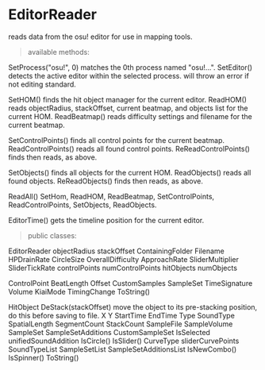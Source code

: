 # EditorReader
reads data from the osu! editor for use in mapping tools.

> available methods:

SetProcess("osu!", 0) matches the 0th process named "osu!...".
SetEditor() detects the active editor within the selected process. will throw an error if not editing standard.

SetHOM() finds the hit object manager for the current editor.
ReadHOM() reads objectRadius, stackOffset, current beatmap, and objects list for the current HOM.
ReadBeatmap() reads difficulty settings and filename for the current beatmap.

SetControlPoints() finds all control points for the current beatmap.
ReadControlPoints() reads all found control points.
ReReadControlPoints() finds then reads, as above.

SetObjects() finds all objects for the current HOM.
ReadObjects() reads all found objects.
ReReadObjects() finds then reads, as above.

ReadAll() SetHom, ReadHOM, ReadBeatmap, SetControlPoints, ReadControlPoints, SetObjects, ReadObjects.

EditorTime() gets the timeline position for the current editor.

> public classes:

EditorReader
  objectRadius
  stackOffset
  ContainingFolder
  Filename
  HPDrainRate
  CircleSize
  OverallDifficulty
  ApproachRate
  SliderMultiplier
  SliderTickRate
  controlPoints
  numControlPoints
  hitObjects
  numObjects

ControlPoint
  BeatLength
  Offset
  CustomSamples
  SampleSet
  TimeSignature
  Volume
  KiaiMode
  TimingChange
  ToString()

HitObject
  DeStack(stackOffset) move the object to its pre-stacking position, do this before saving to file.
  X
  Y
  StartTime
  EndTime
  Type
  SoundType
  SpatialLength
  SegmentCount
  StackCount
  SampleFile
  SampleVolume
  SampleSet
  SampleSetAdditions
  CustomSampleSet
  IsSelected
  unifiedSoundAddition
  IsCircle()
  IsSlider()
    CurveType
    sliderCurvePoints
    SoundTypeList
    SampleSetList
    SampleSetAdditionsList
  IsNewCombo()
  IsSpinner()
  ToString()
